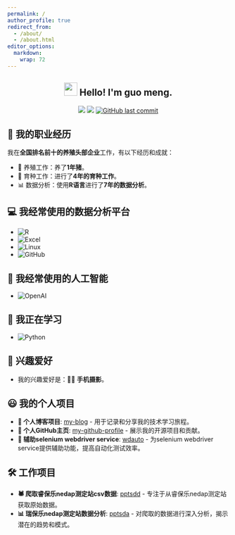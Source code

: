 ```yaml
---
permalink: /
author_profile: true
redirect_from: 
  - /about/
  - /about.html
editor_options: 
  markdown: 
    wrap: 72
---
```

<h2 align="center">
<img src="https://emojis.slackmojis.com/emojis/images/1531849430/4246/blob-sunglasses.gif?1531849430" width="30"/>
Hello! I'm guo meng.
</h2>

<p align="center">
<img src="https://img.shields.io/badge/gender-%F0%9F%A4%B5 gentleman-critical"/>
<a href="https://visitorbadge.io/status?path=https%3A%2F%2Fgithub.com%2Ftony2015116"><img src="https://api.visitorbadge.io/api/visitors?path=https%3A%2F%2Fgithub.com%2Ftony2015116&amp;countColor=%23f47373&amp;style=flat"/></a>
<a href="#"><img src="https://img.shields.io/github/last-commit/tony2015116/tony2015116" alt="GitHub last commit"/></a>
</p>

## 🌟 我的职业经历

我在**全国排名前十的养殖头部企业**工作，有以下经历和成就：
- 🐖 养殖工作：养了**1年猪**。
- 🧬 育种工作：进行了**4年的育种工作**。
- 📊 数据分析：使用**R语言**进行了**7年的数据分析**。

## 💻 我经常使用的数据分析平台

- ![R](https://img.shields.io/badge/-R-blue?&logo=R&logoColor=blue&labelColor=5c5c5c&color=1182c3)
- ![Excel](https://img.shields.io/badge/-Excel-blue?logo=microsoftexcel&logoColor=green&labelColor=5c5c5c&color=1182c3)
- ![Linux](https://img.shields.io/badge/-Linux-blue?logo=Linux&labelColor=5c5c5c&color=1182c3)
- ![GitHub](https://img.shields.io/badge/-GitHub-blue?logo=GitHub&labelColor=5c5c5c&color=1182c3)

## 🧠 我经常使用的人工智能

- ![OpenAI](https://img.shields.io/badge/-OpenAI-blue?logo=openai&logoColor=green&labelColor=5c5c5c&color=1182c3)

## 📘 我正在学习

- ![Python](https://img.shields.io/badge/-Python-8fcfd1?style=flat&logo=Python&labelColor=5c5c5c&color=1182c3)

## 📸 兴趣爱好

- 我的兴趣爱好是：📱📸 **手机摄影**。

## 😃 我的个人项目

- **📝 个人博客项目**: [my-blog](https://github.com/tony2015116/blogdown) - 用于记录和分享我的技术学习旅程。
- **👤 个人GitHub主页**: [my-github-profile](https://github.com/tony2015116/tony2015116) - 展示我的开源项目和贡献。
- **🔧 辅助selenium webdriver service**: [wdauto](https://tony2015116.github.io/wdauto/) - 为selenium webdriver service提供辅助功能，提高自动化测试效率。

## 🛠️ 工作项目

- **🕷️ 爬取睿保乐nedap测定站csv数据**: [pptsdd](https://tony2015116.github.io/pptsdd/) - 专注于从睿保乐nedap测定站获取原始数据。
- **📊 瑞保乐nedap测定站数据分析**: [pptsda](https://tony2015116.github.io/pptsda/) - 对爬取的数据进行深入分析，揭示潜在的趋势和模式。
